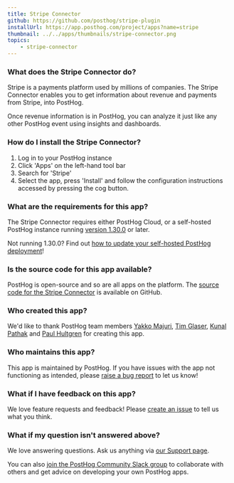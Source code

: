 ```yaml
---
title: Stripe Connector
github: https://github.com/posthog/stripe-plugin
installUrl: https://app.posthog.com/project/apps?name=stripe
thumbnail: ../../apps/thumbnails/stripe-connector.png
topics:
    - stripe-connector
---
```


### What does the Stripe Connector do?

Stripe is a payments platform used by millions of companies. The Stripe Connector enables you to get information about revenue and payments from Stripe, into PostHog. 

Once revenue information is in PostHog, you can analyze it just like any other PostHog event using insights and dashboards. 

### How do I install the Stripe Connector?

1. Log in to your PostHog instance
2. Click 'Apps' on the left-hand tool bar
3. Search for 'Stripe'
4. Select the app, press 'Install' and follow the configuration instructions accessed by pressing the cog button.

### What are the requirements for this app?

The Stripe Connector requires either PostHog Cloud, or a self-hosted PostHog instance running [version 1.30.0](https://posthog.com/blog/the-posthog-array-1-30-0) or later.

Not running 1.30.0? Find out [how to update your self-hosted PostHog deployment](https://posthog.com/docs/runbook/upgrading-posthog)!

### Is the source code for this app available?

PostHog is open-source and so are all apps on the platform. The [source code for the Stripe Connector](https://github.com/posthog/stripe-plugin) is available on GitHub.

### Who created this app?

We'd like to thank PostHog team members [Yakko Majuri](https://github.com/yakkomajuri), [Tim Glaser](https://github.com/timgl), [Kunal Pathak](https://github.com/kpthatsme) and [Paul Hultgren](https://github.com/pjhul) for creating this app.

### Who maintains this app?

This app is maintained by PostHog. If you have issues with the app not functioning as intended, please [raise a bug report](https://github.com/PostHog/posthog/issues/new?assignees=&labels=bug&template=bug_report.md) to let us know!

### What if I have feedback on this app?

We love feature requests and feedback! Please [create an issue](https://github.com/PostHog/posthog/issues/new?assignees=&labels=enhancement%2C+feature&template=feature_request.md) to tell us what you think.

### What if my question isn't answered above?

We love answering questions. Ask us anything via [our Support page](/questions).

You can also [join the PostHog Community Slack group](/slack) to collaborate with others and get advice on developing your own PostHog apps.
